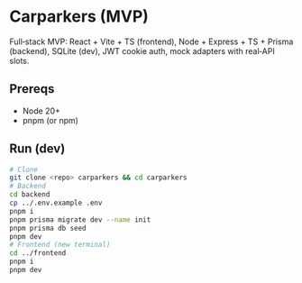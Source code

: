 # Carparkers (MVP)
Full‑stack MVP: React + Vite + TS (frontend), Node + Express + TS + Prisma
(backend), SQLite (dev), JWT cookie auth, mock adapters with real‑API slots.
## Prereqs
- Node 20+
- pnpm (or npm)
## Run (dev)
```bash
# Clone
git clone <repo> carparkers && cd carparkers
# Backend
cd backend
cp ../.env.example .env
pnpm i
pnpm prisma migrate dev --name init
pnpm prisma db seed
pnpm dev
# Frontend (new terminal)
cd ../frontend
pnpm i
pnpm dev
